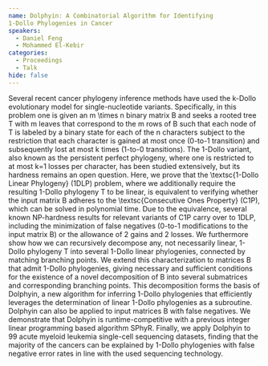 ```yaml
---
name: Dolphyin: A Combinatorial Algorithm for Identifying
1-Dollo Phylogenies in Cancer
speakers:
  - Daniel Feng
  - Mohammed El-Kebir
categories:
  - Proceedings
  - Talk
hide: false
---
```


Several recent cancer phylogeny inference methods have used
the k-Dollo evolutionary model for single-nucleotide
variants. Specifically, in this problem one is given an m
\times n binary matrix B and seeks a rooted tree T
with m leaves that correspond to the m rows of B such
that each node of T is labeled by a binary state for each
of the n characters subject to the restriction that each
character is gained  at most once (0-to-1 transition)
and subsequently lost at most k times (1-to-0
transitions). The 1-Dollo variant, also known as the
persistent perfect phylogeny, where one is restricted to at
most k=1 losses per character, has been studied
extensively, but its hardness remains an open question.
Here, we prove that the \textsc{1-Dollo Linear Phylogeny}
(1DLP) problem, where we additionally require the resulting
1-Dollo phylogeny T to be linear, is equivalent to
verifying whether the input matrix B adheres to the
\textsc{Consecutive Ones Property} (C1P), which can be
solved in polynomial time. Due to the equivalence, several
known NP-hardness results for relevant variants of C1P 
carry over to 1DLP, including the minimization of false
negatives (0-to-1 modifications to the input matrix
B) or the allowance of 2 gains and 2 losses. We
furthermore show how we can recursively decompose any, not
necessarily linear, 1-Dollo phylogeny T into several
1-Dollo linear phylogenies, connected by matching
branching points. We extend this characterization to
matrices B  that admit 1-Dollo phylogenies, giving
necessary and sufficient conditions for the existence of a
novel decomposition of B into several submatrices and
corresponding branching points. This decomposition forms
the basis of Dolphyin, a new algorithm for inferring
1-Dollo phylogenies that efficiently leverages the
determination of linear 1-Dollo phylogenies as a
subroutine. Dolphyin can also be applied to input matrices
B with false negatives. We demonstrate that Dolphyin is
runtime-competitive with a previous integer linear
programming based algorithm SPhyR. Finally, we apply
Dolphyin to 99 acute myeloid leukemia single-cell
sequencing datasets, finding that the majority of the
cancers can be explained by 1-Dollo phylogenies with
false negative error rates in line with the used sequencing
technology.